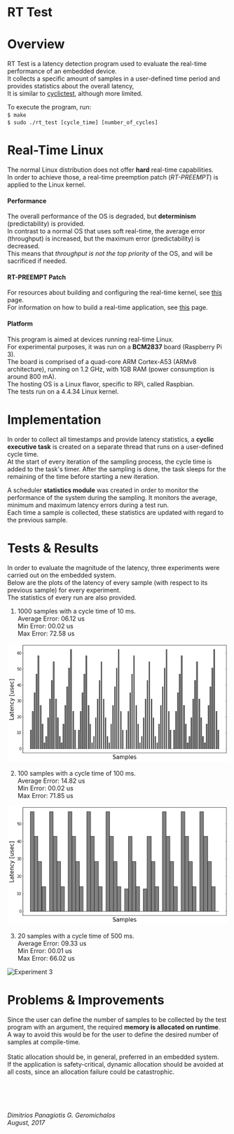 RT Test
=======

# Overview
RT Test is a latency detection program used to evaluate the real-time performance of an embedded device.<br>
It collects a specific amount of samples in a user-defined time period and provides statistics about the overall latency,<br>
It is similar to [cyclictest](https://wiki.linuxfoundation.org/realtime/documentation/howto/tools/cyclictest), although more limited.

To execute the program, run:<br>
`$ make`<br>
`$ sudo ./rt_test [cycle_time] [number_of_cycles]`

# Real-Time Linux
The normal Linux distribution does not offer **hard** real-time capabilities.<br>
In order to achieve those, a real-time preemption patch (*RT-PREEMPT*) is applied to the Linux kernel.

#### Performance
The overall performance of the OS is degraded, but **determinism** (predictability) is provided.<br>
In contrast to a normal OS that uses soft real-time, the average error (throughput) is increased, but the maximum error (predictability) is decreased.<br>
This means that *throughput is not the top priority* of the OS, and will be sacrificed if needed.

#### RT-PREEMPT Patch
For resources about building and configuring the real-time kernel, see [this](https://wiki.linuxfoundation.org/realtime/documentation/howto/applications/preemptrt_setup) page.<br>
For information on how to build a real-time application, see [this](https://wiki.linuxfoundation.org/realtime/documentation/howto/applications/application_base) page.

#### Platform
This program is aimed at devices running real-time Linux.<br>
For experimental purposes, it was run on a **BCM2837** board (Raspberry Pi 3).<br>
The board is comprised of a quad-core ARM Cortex-A53 (ARMv8 architecture), running on 1.2 GHz, with 1GB RAM (power consumption is around 800 mA).<br>
The hosting OS is a Linux flavor, specific to RPi, called Raspbian.<br>
The tests run on a 4.4.34 Linux kernel.

# Implementation
In order to collect all timestamps and provide latency statistics, a **cyclic executive task** is created on a separate thread that runs on a user-defined cycle time.<br>
At the start of every iteration of the sampling process, the cycle time is added to the task's timer. After the sampling is done, the task sleeps for the remaining of the time before starting a new iteration.

A scheduler **statistics module** was created in order to monitor the performance of the system during the sampling. It monitors the average, minimum and maximum latency errors during a test run.<br>
Each time a sample is collected, these statistics are updated with regard to the previous sample.

# Tests & Results
In order to evaluate the magnitude of the latency, three experiments were carried out on the embedded system.<br>
Below are the plots of the latency of every sample (with respect to its previous sample) for every experiment.<br>
The statistics of every run are also provided.

1. 1000 samples with a cycle time of 10 ms.<br>
Average Error: 06.12 us<br>
Min Error: 00.02 us<br>
Max Error: 72.58 us

![Experiment 1](docs/latency_10.png)

2. 100 samples with a cycle time of 100 ms.<br>
Average Error: 14.82 us<br>
Min Error: 00.02 us<br>
Max Error: 71.85 us
 
![Experiment 2](docs/latency_100.png)

3. 20 samples with a cycle time of 500 ms.<br>
Average Error: 09.33 us<br>
Min Error: 00.01 us<br>
Max Error: 66.02 us

![Experiment 3](docs/latency_500.png)

# Problems & Improvements
Since the user can define the number of samples to be collected by the test program with an argument, the required **memory is allocated on runtime**.<br>
A way to avoid this would be for the user to define the desired number of samples at compile-time.<br><br>
Static allocation should be, in general, preferred in an embedded system.<br>
If the application is safety-critical, dynamic allocation should be avoided at all costs, since an allocation failure could be catastrophic.<br>
<br><br><br><br>

*Dimitrios Panagiotis G. Geromichalos*<br>
*August, 2017*